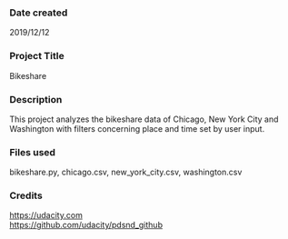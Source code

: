 ### Date created
2019/12/12

### Project Title
Bikeshare

### Description
This project analyzes the bikeshare data of Chicago, New York City and Washington with filters concerning place and time set by user input.

### Files used
bikeshare.py, chicago.csv, new_york_city.csv, washington.csv

### Credits
https://udacity.com <br />
https://github.com/udacity/pdsnd_github

